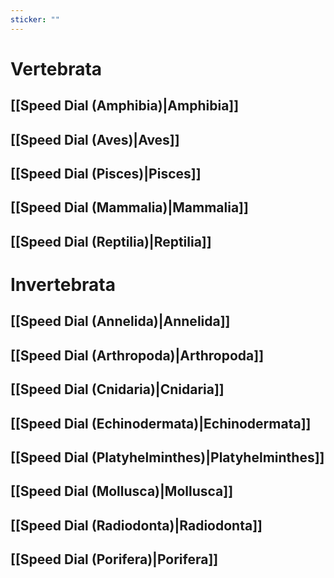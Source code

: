 ```yaml
---
sticker: ""
---
```

# Vertebrata
## [[Speed Dial (Amphibia)|Amphibia]]
## [[Speed Dial (Aves)|Aves]]
## [[Speed Dial (Pisces)|Pisces]]
## [[Speed Dial (Mammalia)|Mammalia]]
## [[Speed Dial (Reptilia)|Reptilia]]
# Invertebrata
## [[Speed Dial (Annelida)|Annelida]]
## [[Speed Dial (Arthropoda)|Arthropoda]]
## [[Speed Dial (Cnidaria)|Cnidaria]]
## [[Speed Dial (Echinodermata)|Echinodermata]]
## [[Speed Dial (Platyhelminthes)|Platyhelminthes]]
## [[Speed Dial (Mollusca)|Mollusca]]
## [[Speed Dial (Radiodonta)|Radiodonta]]
## [[Speed Dial (Porifera)|Porifera]]
